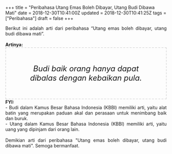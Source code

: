 +++
title = "Peribahasa Utang Emas Boleh Dibayar, Utang Budi Dibawa Mati"
date = 2018-12-30T10:41:00Z
updated = 2018-12-30T10:41:25Z
tags = ["Peribahasa"]
draft = false
+++

<div dir="ltr" style="text-align: left;" trbidi="on"><div style="text-align: justify;">Berikut ini adalah arti dari peribahasa “Utang emas boleh dibayar, utang budi dibawa mati”.</div><br /><div style="text-align: justify;"><b>Artinya:</b></div><div style="border: 2px dashed #ddd; font-size: 24px; height: auto; margin: 0 auto; padding: 50px; text-align: center; width: auto;"><i>Budi baik orang hanya dapat dibalas dengan kebaikan pula.</i></div><div style="text-align: justify;"><b>FYI:</b><br />- Budi dalam Kamus Besar Bahasa Indonesia (KBBI) memiliki arti, yaitu alat batin yang merupakan paduan akal dan perasaan untuk menimbang baik dan buruk.<br />- Utang dalam Kamus Besar Bahasa Indonesia (KBBI) memiliki arti, yaitu uang yang dipinjam dari orang lain.</div><div style="text-align: justify;"><br /></div><div style="text-align: justify;">Demikian arti dari peribahasa "Utang emas boleh dibayar, utang budi dibawa mati". Semoga bermanfaat. </div></div>
